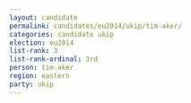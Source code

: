 ```yaml
---
layout: candidate
permalink: candidates/eu2014/ukip/tim-aker/
categories: candidate ukip
election: eu2014
list-rank: 3
list-rank-ordinal: 3rd
person: tim-aker
region: eastern
party: ukip
---
```

